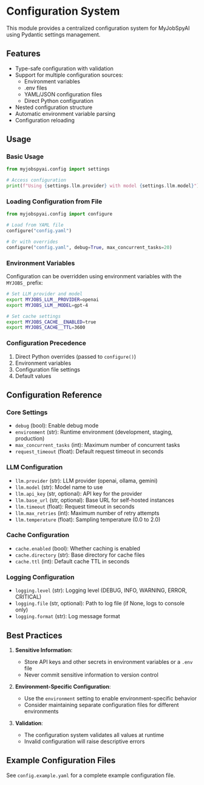 # Configuration System

This module provides a centralized configuration system for MyJobSpyAI using Pydantic settings management.

## Features

- Type-safe configuration with validation
- Support for multiple configuration sources:
  - Environment variables
  - .env files
  - YAML/JSON configuration files
  - Direct Python configuration
- Nested configuration structure
- Automatic environment variable parsing
- Configuration reloading

## Usage

### Basic Usage

```python
from myjobspyai.config import settings

# Access configuration
print(f"Using {settings.llm.provider} with model {settings.llm.model}")
```

### Loading Configuration from File

```python
from myjobspyai.config import configure

# Load from YAML file
configure("config.yaml")

# Or with overrides
configure("config.yaml", debug=True, max_concurrent_tasks=20)
```

### Environment Variables

Configuration can be overridden using environment variables with the `MYJOBS_` prefix:

```bash
# Set LLM provider and model
export MYJOBS_LLM__PROVIDER=openai
export MYJOBS_LLM__MODEL=gpt-4

# Set cache settings
export MYJOBS_CACHE__ENABLED=true
export MYJOBS_CACHE__TTL=3600
```

### Configuration Precedence

1. Direct Python overrides (passed to `configure()`)
2. Environment variables
3. Configuration file settings
4. Default values

## Configuration Reference

### Core Settings

- `debug` (bool): Enable debug mode
- `environment` (str): Runtime environment (development, staging, production)
- `max_concurrent_tasks` (int): Maximum number of concurrent tasks
- `request_timeout` (float): Default request timeout in seconds

### LLM Configuration

- `llm.provider` (str): LLM provider (openai, ollama, gemini)
- `llm.model` (str): Model name to use
- `llm.api_key` (str, optional): API key for the provider
- `llm.base_url` (str, optional): Base URL for self-hosted instances
- `llm.timeout` (float): Request timeout in seconds
- `llm.max_retries` (int): Maximum number of retry attempts
- `llm.temperature` (float): Sampling temperature (0.0 to 2.0)

### Cache Configuration

- `cache.enabled` (bool): Whether caching is enabled
- `cache.directory` (str): Base directory for cache files
- `cache.ttl` (int): Default cache TTL in seconds

### Logging Configuration

- `logging.level` (str): Logging level (DEBUG, INFO, WARNING, ERROR, CRITICAL)
- `logging.file` (str, optional): Path to log file (if None, logs to console only)
- `logging.format` (str): Log message format

## Best Practices

1. **Sensitive Information**:
   - Store API keys and other secrets in environment variables or a `.env` file
   - Never commit sensitive information to version control

2. **Environment-Specific Configuration**:
   - Use the `environment` setting to enable environment-specific behavior
   - Consider maintaining separate configuration files for different environments

3. **Validation**:
   - The configuration system validates all values at runtime
   - Invalid configuration will raise descriptive errors

## Example Configuration Files

See `config.example.yaml` for a complete example configuration file.
